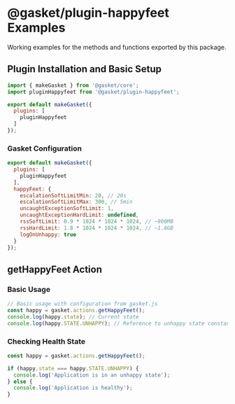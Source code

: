 # @gasket/plugin-happyfeet Examples

Working examples for the methods and functions exported by this package.

## Plugin Installation and Basic Setup

```js
import { makeGasket } from '@gasket/core';
import pluginHappyfeet from '@gasket/plugin-happyfeet';

export default makeGasket({
  plugins: [
    pluginHappyfeet
  ]
});
```

### Gasket Configuration

```js
export default makeGasket({
  plugins: [
    pluginHappyfeet
  ],
  happyFeet: {
    escalationSoftLimitMin: 20, // 20s
    escalationSoftLimitMax: 300, // 5min
    uncaughtExceptionSoftLimit: 1,
    uncaughtExceptionHardLimit: undefined,
    rssSoftLimit: 0.9 * 1024 * 1024 * 1024, // ~900MB
    rssHardLimit: 1.8 * 1024 * 1024 * 1024, // ~1.8GB
    logOnUnhappy: true
  }
});
```

## getHappyFeet Action

### Basic Usage

```js
// Basic usage with configuration from gasket.js
const happy = gasket.actions.getHappyFeet();
console.log(happy.state); // Current state
console.log(happy.STATE.UNHAPPY); // Reference to unhappy state constant
```

### Checking Health State

```js
const happy = gasket.actions.getHappyFeet();

if (happy.state === happy.STATE.UNHAPPY) {
  console.log('Application is in an unhappy state');
} else {
  console.log('Application is healthy');
}
```
